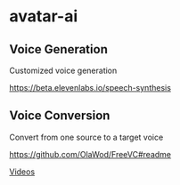 # avatar-ai

## Voice Generation

Customized voice generation

https://beta.elevenlabs.io/speech-synthesis

## Voice Conversion

Convert from one source to a target voice

https://github.com/OlaWod/FreeVC#readme

[Videos](Videos)
